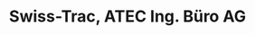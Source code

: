 ---
title: "Swiss-Trac, ATEC Ing. Büro AG"
url: /kuessnacht/swiss-trac-atec-ing-buero-ag/
shop: Sanitätshaus
---